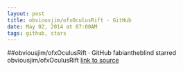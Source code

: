 ```yaml
---
layout: post
title: obviousjim/ofxOculusRift · GitHub
date: May 02, 2014 at 07:00AM
tags: github, stars
---
```

##obviousjim/ofxOculusRift · GitHub
fabiantheblind starred obviousjim/ofxOculusRift
[link to source](http://ift.tt/1hjdm0i) 
